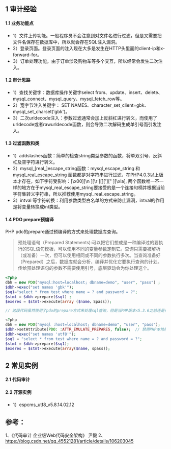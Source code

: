 ## 1 审计经验

#### 1.1 业务功能点
- 1）文件上传功能。一般程序员不会注意到对文件名进行过滤，但是又需要把文件名保存在数据库中，所以就会存在SQL注入漏洞。
- 2）登录页面。登录页面的注入现在大多是发生在HTTP头里面的client-ip和x-forward-for。
- 3）订单处理功能。由于订单涉及购物车等多个交互，所以经常会发生二次注入。

#### 1.2 审计思路
- 1）查找关键字：数据库操作关键字select from、update、insert、delete、mysql_connect、mysql_query、mysql_fetch_row等。
- 2）宽字节注入关键字： SET NAMES、character_set_client=gbk、mysql_set_charset('gbk')。
- 3）二次urldecode注入：参数过滤通常会加上反斜杠进行转义，而使用了urldecode或者rawurldecode函数，则会导致二次解码生成单引号而引发注入。

#### 1.3 过滤函数和类
- 1）addslashes函数：简单的检查string类型参数的函数，将单双引号、反斜杠及空字符进行转义。
- 2）mysql_[real_]escape_string函数：mysql_escape_string 和mysql_real_escape_string 函数都是对字符串进行过滤，在PHP4.0.3以上版本才存在，如下字符受影响：[\x00][\n ][\r ][\]['][" ][\xla], 两个函数唯一不一样的地方在于mysql_real_escape_string要接受的是一个连接句柄并根据当前字符集转义字符串，所以推荐使用mysql_real_escape_string。
- 3）intval 等字符转换：利用参数类型白名单的方式来防止漏洞，intval的作用是将变量转换成int类型。

#### 1.4 PDO prepare预编译
PHP pdo的prepare通过预编译的方式来处理数据库查询。
> 预处理语句（Prepared Statements):可以把它们想成是一种编译过的要执行的SQL语句模板，可以使用不同的变量参数定制它。查询只需要被解析（或准备）一次，但可以使用相同或不同的参数执行多次。当查询准备好（Prepared）之后，数据库就会分析，编译并优化它要执行查询的计划。传给预处理语句的参数不需要使用引号，底层驱动会为你处理这个。

```php
<?php
dbh = new PDO("mysql:host=localhost; dbname=demo", "user", "pass") ;
$dbh->exec("set names 'gbk'");
$sq1="select * from test where name = ? and password = ?";
$stmt = $dbh->prepare($sql) ;
$exeres = $stmt->execute(array ($name，Spass));

// 这段代码虽然使用了pdo的prepare方式来处理sql查询，但是当PHP版本<5.3.6之前还是存在宽字节SQL注入漏洞，原因在于这样的查询方式是使用了PHP本地模拟prepare，再把完整的SQL语句发送给MySQL服务器，并且有使用setnames 'gbk'语句，所以会有PHP和MySQL编码不一致的原因导致 SQL 注入，正确的写法应该是使用ATTR_EMULATE_PREPARES 来禁用PHP本地模拟prepare。

<?php
dbh = new PDO("mysql :host=localhost; dbname=demo", "user", "pass");
$dbh->setAttribute(PDO: :ATTR_EMULATE_PREPARES, false);  // 禁用PHP本地模拟prepare
$dbh->exec("set names 'utf8'");
$sql = "select * from test where name = ? and password = ?";
$stmt = $dbh->prepare($sq1);
$exeres = $stmt->execute(array($name, spass));
```

## 2 常见实例

#### 2.1 代码审计


#### 2.2 开源实例
- 1）espcms_utf8_v5.8.14.02.12


## 参考：
1、《代码审计  企业级Web代码安全架构》 尹毅
2、https://blog.csdn.net/qq_45521281/article/details/106203045